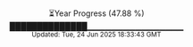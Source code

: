 <p align="center">
⏳Year Progress (47.88 %) <br>
██████████████▁▁▁▁▁▁▁▁▁▁▁▁▁▁▁▁ <br>
<sub>Updated: Tue, 24 Jun 2025 18:33:43 GMT</sub>
</p>

